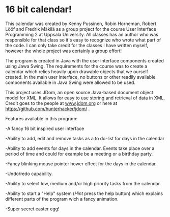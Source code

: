 16 bit calendar!
=========

This calendar was created by Kenny Pussinen, Robin Horneman, Robert Lööf and Fredrik Mäkilä as a group project for the course User Interface Programming 2 at Uppsala University. All classes has an author who was responsible for that class so it's easy to recognize who wrote what part of the code. I can only take credit for the classes I have written myself, however the whole project was certainly a group effort!

The program is created in Java with the user interface components created using Jawa Swing. The requirements for the course was to create a calendar which relies heavily upon drawable objects that we ourself created. In the main user interface, no buttons or other readily available components available in Java Swing were allowed to be used. 

This project uses JDom, an open source Java-based document object model for XML. It allows for easy to use storing and retrieval of data in XML. Credit goes to the people at www.jdom.org or here at https://github.com/hunterhacker/jdom/ .

Features available in this program:

-A fancy 16 bit inspired user interface 

-Ability to add, edit and remove  tasks as a to do-list for days in the calendar

-Ability to add events for days in the calendar. Events take place over a period of time and could for example be a meeting or a birthday party. 

-Fancy blinking mouse pointer hower effect for the days in the calendar. 

-Undo/redo capability.

-Ability to select low, medium and/or high priority tasks from the calendar. 

-Ability to start a "Help" system (*Hint* press the help button) which explains different parts of the program wich a fancy animation. 

-Super secret easter egg!  
